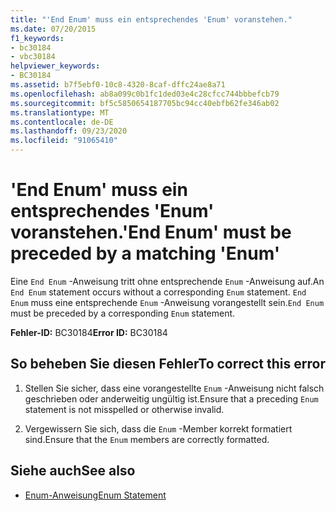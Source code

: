```yaml
---
title: "'End Enum' muss ein entsprechendes 'Enum' voranstehen."
ms.date: 07/20/2015
f1_keywords:
- bc30184
- vbc30184
helpviewer_keywords:
- BC30184
ms.assetid: b7f5ebf0-10c8-4320-8caf-dffc24ae8a71
ms.openlocfilehash: ab8a099c0b1fc1ded03e4c28cfcc744bbbefcb79
ms.sourcegitcommit: bf5c5850654187705bc94cc40ebfb62fe346ab02
ms.translationtype: MT
ms.contentlocale: de-DE
ms.lasthandoff: 09/23/2020
ms.locfileid: "91065410"
---
```

# <a name="end-enum-must-be-preceded-by-a-matching-enum"></a><span data-ttu-id="7f7b4-102">'End Enum' muss ein entsprechendes 'Enum' voranstehen.</span><span class="sxs-lookup"><span data-stu-id="7f7b4-102">'End Enum' must be preceded by a matching 'Enum'</span></span>

<span data-ttu-id="7f7b4-103">Eine `End Enum` -Anweisung tritt ohne entsprechende `Enum` -Anweisung auf.</span><span class="sxs-lookup"><span data-stu-id="7f7b4-103">An `End Enum` statement occurs without a corresponding `Enum` statement.</span></span> <span data-ttu-id="7f7b4-104">`End Enum` muss eine entsprechende `Enum` -Anweisung vorangestellt sein.</span><span class="sxs-lookup"><span data-stu-id="7f7b4-104">`End Enum` must be preceded by a corresponding `Enum` statement.</span></span>  
  
 <span data-ttu-id="7f7b4-105">**Fehler-ID:** BC30184</span><span class="sxs-lookup"><span data-stu-id="7f7b4-105">**Error ID:** BC30184</span></span>  
  
## <a name="to-correct-this-error"></a><span data-ttu-id="7f7b4-106">So beheben Sie diesen Fehler</span><span class="sxs-lookup"><span data-stu-id="7f7b4-106">To correct this error</span></span>  
  
1. <span data-ttu-id="7f7b4-107">Stellen Sie sicher, dass eine vorangestellte `Enum` -Anweisung nicht falsch geschrieben oder anderweitig ungültig ist.</span><span class="sxs-lookup"><span data-stu-id="7f7b4-107">Ensure that a preceding `Enum` statement is not misspelled or otherwise invalid.</span></span>  
  
2. <span data-ttu-id="7f7b4-108">Vergewissern Sie sich, dass die `Enum` -Member korrekt formatiert sind.</span><span class="sxs-lookup"><span data-stu-id="7f7b4-108">Ensure that the `Enum` members are correctly formatted.</span></span>  
  
## <a name="see-also"></a><span data-ttu-id="7f7b4-109">Siehe auch</span><span class="sxs-lookup"><span data-stu-id="7f7b4-109">See also</span></span>

- [<span data-ttu-id="7f7b4-110">Enum-Anweisung</span><span class="sxs-lookup"><span data-stu-id="7f7b4-110">Enum Statement</span></span>](../language-reference/statements/enum-statement.md)
